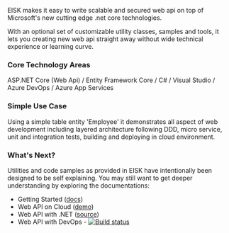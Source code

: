 EISK makes it easy to write scalable and secured web api on top of Microsoft's new cutting edge .net core technologies. 

With an optional set of customizable utility classes, samples and tools, it lets you creating new web api straight away without wide technical experience or learning curve.

### Core Technology Areas

ASP.NET Core (Web Api) / Entity Framework Core / C# / Visual Studio / Azure DevOps / Azure App Services 

### Simple Use Case

Using a simple table entity 'Employee' it demonstrates all aspect of web development including layered architecture following DDD, micro service, unit and integration tests, building and deploying in cloud environment. 

### What's Next?

Utilities and code samples as provided in EISK have intentionally been designed to be self explaining. You may still want to get deeper understanding by exploring the documentations:

* Getting Started ([docs](https://eisk.github.io/eisk.webapi/docs/get-started/index.html))
* Web API on Cloud ([demo](https://eisk-webapi.azurewebsites.net/index.html))
* Web API with .NET ([source](https://github.com/EISK/eisk.webapi))
* Web API with DevOps - [![Build status](https://dev.azure.com/EiskOps/Eisk/_apis/build/status/Eisk-WebApi-TemplatePack-CI)](https://dev.azure.com/EiskOps/Eisk/_build/latest?definitionId=3)


